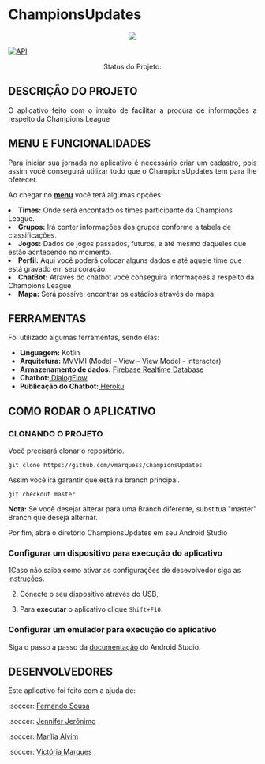 # ChampionsUpdates

<p align="center">
<img src="https://user-images.githubusercontent.com/48809314/84449983-4800c980-ac25-11ea-85ce-75a1e281b2da.jpeg">

[![API](https://img.shields.io/badge/API-23%2B-brightgreen.svg?style=flat)](https://android-arsenal.com/api?level=23)

<p align="center"> Status do Projeto:  </>
 

## DESCRIÇÃO DO PROJETO

<p align="justify"> O aplicativo feito com o intuito de facilitar a procura de informações a respeito da Champions League </p>

## MENU E FUNCIONALIDADES

<p align="justify">Para iniciar sua jornada no aplicativo é necessário criar um cadastro, pois assim você conseguirá utilizar tudo que o ChampionsUpdates tem para lhe oferecer.
<p align="justify">Ao chegar no <b><a href="![Menu](https://user-images.githubusercontent.com/48809314/84452334-ee4fcd80-ac2b-11ea-88e7-02b0bb1933b5.jpeg">menu<a></b> você terá algumas opções: 

<li><b>Times:</b> Onde será encontado os times participante da Champions League.
<li><b>Grupos:</b> Irá conter informações dos grupos conforme a tabela de classificações.
<li><b>Jogos:</b> Dados de jogos passados, futuros, e até mesmo daqueles que estão acntecendo no momento.
<li><b>Perfil:</b> Aqui você poderá colocar alguns dados e até aquele time que está gravado em seu coração.
<li><b>ChatBot:</b> Através do chatbot você conseguirá informações a respeito da Champions League
<li><b>Mapa:</b> Será possível encontrar os estádios através do mapa.

## FERRAMENTAS

Foi utilizado algumas ferramentas, sendo elas: 
<ul>
   <li><b>Linguagem:</b> Kotlin</li>
   <li><b>Arquitetura:</b> MVVMI (Model – View – View Model - interactor) </li>
   <li><b>Armazenamento de dados:</b> <a href="https://firebase.google.com/docs/auth"> Firebase Realtime Database </a> </li>
   <li><b>Chatbot:</b><a href="https://dialogflow.com/docs"> DialogFlow </a></li>
   <li><b>Publicação do Chatbot:</b><a href="https://signup.heroku.com"> Heroku </a></li>
</ul>

## COMO RODAR O APLICATIVO 

### CLONANDO O PROJETO

Você precisará clonar o repositório.

```
git clone https://github.com/vmarquess/ChampionsUpdates
```

Assim você irá garantir que está na branch principal.

```
git checkout master
```

<b>Nota:</b> Se você desejar alterar para uma Branch diferente, substitua "master" Branch que deseja alternar.

Por fim, abra o diretório ChampionsUpdates em seu Android Studio

### Configurar um dispositivo para execução do aplicativo

1Caso não saiba como ativar as configurações de desevolvedor siga as <a href="https://developer.android.com/studio/debug/dev-options">instruções</a>.

2. Conecte o seu dispositivo através do USB, 

3. Para <b>executar</b> o aplicativo clique ```Shift+F10```.

### Configurar um emulador para execução do aplicativo

Siga o passo a passo da <a href="https://developer.android.com/studio/run/emulator">documentação</a> do Android Studio.


## DESENVOLVEDORES
Este aplicativo foi feito com a ajuda de:
<p align="justify"> :soccer: <a href="https://github.com/sousaf"> Fernando Sousa </a> </p>
<p align="justify"> :soccer: <a href="https://github.com/Jennysoares"> Jennifer Jerônimo </a> </p>
<p align="justify"> :soccer: <a href="https://github.com/mariliaalvim"> Marília Alvim </a> </p>
<p align="justify"> :soccer: <a href="https://github.com/vmarquess"> Victória Marques </a> </p>
